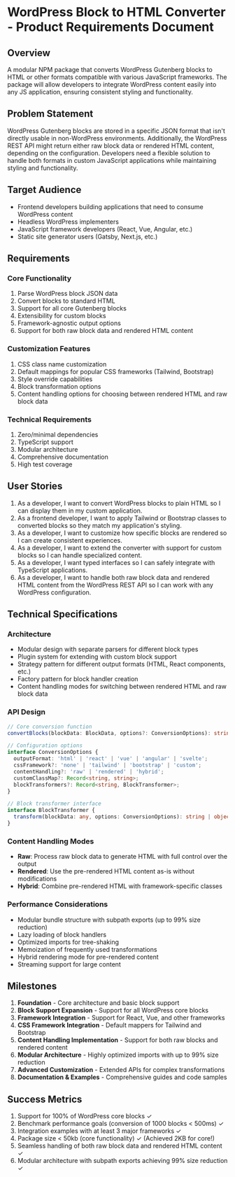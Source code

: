 # WordPress Block to HTML Converter - Product Requirements Document

## Overview
A modular NPM package that converts WordPress Gutenberg blocks to HTML or other formats compatible with various JavaScript frameworks. The package will allow developers to integrate WordPress content easily into any JS application, ensuring consistent styling and functionality.

## Problem Statement
WordPress Gutenberg blocks are stored in a specific JSON format that isn't directly usable in non-WordPress environments. Additionally, the WordPress REST API might return either raw block data or rendered HTML content, depending on the configuration. Developers need a flexible solution to handle both formats in custom JavaScript applications while maintaining styling and functionality.

## Target Audience
- Frontend developers building applications that need to consume WordPress content
- Headless WordPress implementers
- JavaScript framework developers (React, Vue, Angular, etc.)
- Static site generator users (Gatsby, Next.js, etc.)

## Requirements

### Core Functionality
1. Parse WordPress block JSON data
2. Convert blocks to standard HTML
3. Support for all core Gutenberg blocks
4. Extensibility for custom blocks
5. Framework-agnostic output options
6. Support for both raw block data and rendered HTML content

### Customization Features
1. CSS class name customization
2. Default mappings for popular CSS frameworks (Tailwind, Bootstrap)
3. Style override capabilities
4. Block transformation options
5. Content handling options for choosing between rendered HTML and raw block data

### Technical Requirements
1. Zero/minimal dependencies
2. TypeScript support
3. Modular architecture
4. Comprehensive documentation
5. High test coverage

## User Stories

1. As a developer, I want to convert WordPress blocks to plain HTML so I can display them in my custom application.
2. As a frontend developer, I want to apply Tailwind or Bootstrap classes to converted blocks so they match my application's styling.
3. As a developer, I want to customize how specific blocks are rendered so I can create consistent experiences.
4. As a developer, I want to extend the converter with support for custom blocks so I can handle specialized content.
5. As a developer, I want typed interfaces so I can safely integrate with TypeScript applications.
6. As a developer, I want to handle both raw block data and rendered HTML content from the WordPress REST API so I can work with any WordPress configuration.

## Technical Specifications

### Architecture
- Modular design with separate parsers for different block types
- Plugin system for extending with custom block support
- Strategy pattern for different output formats (HTML, React components, etc.)
- Factory pattern for block handler creation
- Content handling modes for switching between rendered HTML and raw block data

### API Design
```typescript
// Core conversion function
convertBlocks(blockData: BlockData, options?: ConversionOptions): string | object;

// Configuration options
interface ConversionOptions {
  outputFormat: 'html' | 'react' | 'vue' | 'angular' | 'svelte';
  cssFramework?: 'none' | 'tailwind' | 'bootstrap' | 'custom';
  contentHandling?: 'raw' | 'rendered' | 'hybrid';
  customClassMap?: Record<string, string>;
  blockTransformers?: Record<string, BlockTransformer>;
}

// Block transformer interface
interface BlockTransformer {
  transform(blockData: any, options: ConversionOptions): string | object;
}
```

### Content Handling Modes
- **Raw**: Process raw block data to generate HTML with full control over the output
- **Rendered**: Use the pre-rendered HTML content as-is without modifications
- **Hybrid**: Combine pre-rendered HTML with framework-specific classes

### Performance Considerations
- Modular bundle structure with subpath exports (up to 99% size reduction)
- Lazy loading of block handlers
- Optimized imports for tree-shaking
- Memoization of frequently used transformations
- Hybrid rendering mode for pre-rendered content
- Streaming support for large content

## Milestones

1. **Foundation** - Core architecture and basic block support
2. **Block Support Expansion** - Support for all WordPress core blocks
3. **Framework Integration** - Support for React, Vue, and other frameworks
4. **CSS Framework Integration** - Default mappers for Tailwind and Bootstrap
5. **Content Handling Implementation** - Support for both raw blocks and rendered content
6. **Modular Architecture** - Highly optimized imports with up to 99% size reduction
7. **Advanced Customization** - Extended APIs for complex transformations
8. **Documentation & Examples** - Comprehensive guides and code samples

## Success Metrics
1. Support for 100% of WordPress core blocks ✓
2. Benchmark performance goals (conversion of 1000 blocks < 500ms) ✓
3. Integration examples with at least 3 major frameworks ✓
4. Package size < 50kb (core functionality) ✓ (Achieved 2KB for core!)
5. Seamless handling of both raw block data and rendered HTML content ✓
6. Modular architecture with subpath exports achieving 99% size reduction ✓ 